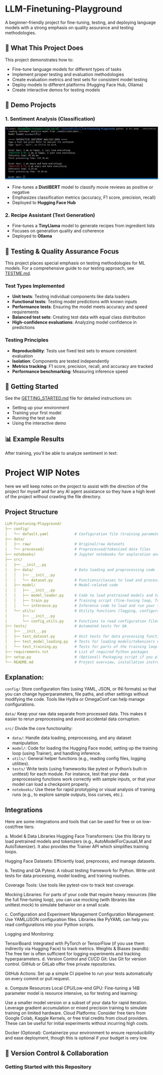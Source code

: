 # LLM-Finetuning-Playground

A beginner-friendly project for fine-tuning, testing, and deploying language models with a strong emphasis on quality assurance and testing methodologies.

## 🎯 What This Project Does

This project demonstrates how to:

- Fine-tune language models for different types of tasks
- Implement proper testing and evaluation methodologies 
- Create evaluation metrics and test sets for consistent model testing
- Deploy models to different platforms (Hugging Face Hub, Ollama)
- Create interactive demos for testing models

## 🤖 Demo Projects

### 1. Sentiment Analysis (Classification)

![Sentiment Analysis Demo](data/img/sentiment-analysis-demo.png)

- Fine-tunes a **DistilBERT** model to classify movie reviews as positive or negative
- Emphasizes classification metrics (accuracy, F1 score, precision, recall)
- Deployed to **Hugging Face Hub**

### 2. Recipe Assistant (Text Generation)

- Fine-tunes a **TinyLlama** model to generate recipes from ingredient lists
- Focuses on generation quality and coherence
- Deployed to **Ollama**

## 🧪 Testing & Quality Assurance Focus

This project places special emphasis on testing methodologies for ML models. For a comprehensive guide to our testing approach, see [TESTME.md](TESTME.md).

### Test Types Implemented

- **Unit tests**: Testing individual components like data loaders
- **Functional tests**: Testing model predictions with known inputs
- **Performance tests**: Ensuring the model meets accuracy and speed requirements
- **Balanced test sets**: Creating test data with equal class distribution
- **High-confidence evaluations**: Analyzing model confidence in predictions

### Testing Principles

- **Reproducibility**: Tests use fixed test sets to ensure consistent evaluation
- **Isolation**: Components are tested independently
- **Metrics tracking**: F1 score, precision, recall, and accuracy are tracked
- **Performance benchmarking**: Measuring inference speed

## 🚀 Getting Started

See the [GETTING_STARTED.md](GETTING_STARTED.md) file for detailed instructions on:

- Setting up your environment
- Training your first model
- Running the test suite
- Using the interactive demo

## 📊 Example Results

After training, you'll be able to analyze sentiment in text:

# Project WIP Notes
here we will keep notes on the project to assist with the direction of the project for myself and for any AI agent assistance so they have a high level of the project without crawling the file directory.

## Project Structure

```yaml
LLM-Finetuning-Playground/
├── config/
│   └── default.yaml            # Configuration file (training parameters, paths, etc.)
├── data/
│   ├── raw/                    # Original/raw datasets
│   └── processed/              # Preprocessed/tokenized data files
├── notebooks/                  # Jupyter notebooks for exploration and quick experiments
├── src/
│   ├── __init__.py
│   ├── data/                   # Data loading and preprocessing code
│   │   ├── __init__.py
│   │   └── dataset.py          # Functions/classes to load and process your dataset
│   ├── model/                  # Model-related code
│   │   ├── __init__.py
│   │   ├── model_loader.py     # Code to load pretrained models and tokenizers
│   │   ├── train.py            # Training script (fine-tuning loop, Trainer setup, etc.)
│   │   └── inference.py        # Inference code to load and run your fine-tuned model
│   └── utils/                  # Utility functions (logging, configuration parsing, etc.)
│       ├── __init__.py
│       └── config_utils.py     # Functions to read configuration files (e.g., YAML parser)
├── tests/                      # Automated tests for QA
│   ├── __init__.py
│   ├── test_dataset.py         # Unit tests for data processing functions
│   ├── test_model_loading.py   # Tests for loading models/tokenizers correctly
│   └── test_training.py        # Tests for parts of the training loop (e.g., with dummy data)
├── requirements.txt            # List of required Python packages
├── setup.py                    # (Optional) Packaging script if you plan to distribute your code
└── README.md                   # Project overview, installation instructions, etc.
```

## Explanation:

`config/`
Store configuration files (using YAML, JSON, or INI formats) so that you can change hyperparameters, file paths, and other settings without modifying the code. Tools like Hydra or OmegaConf can help manage configurations.

`data/`
Keep your raw data separate from processed data. This makes it easier to rerun preprocessing and avoid accidental data corruption.

`src/`
Divide the core functionality:

- `data/`: Handle data loading, preprocessing, and any dataset manipulation.
- `model/`: Code for loading the Hugging Face model, setting up the training loop (using Trainer), and handling inference.
- `utils/`: General helper functions (e.g., reading config files, logging utilities).
- `tests/`
Write tests (using frameworks like pytest or Python’s built-in unittest) for each module. For instance, test that your data preprocessing functions work correctly with sample inputs, or that your model can load a checkpoint properly.
- `notebooks/`
Use these for rapid prototyping or visual analysis of training runs (e.g., to explore sample outputs, loss curves, etc.).

## Integrations
Here are some integrations and tools that can be used for free or on low-cost/free tiers:

a. Model & Data Libraries
Hugging Face Transformers:
Use this library to load pretrained models and tokenizers (e.g., AutoModelForCausalLM and AutoTokenizer). It also provides the Trainer API which simplifies training loops.

Hugging Face Datasets:
Efficiently load, preprocess, and manage datasets.

b. Testing and QA
Pytest:
A robust testing framework for Python. Write unit tests for data processing, model loading, and training routines.

Coverage Tools:
Use tools like pytest-cov to track test coverage.

Mocking Libraries:
For parts of your code that require heavy resources (like the full fine-tuning loop), you can use mocking (with libraries like unittest.mock) to simulate behavior on a small scale.

c. Configuration and Experiment Management
Configuration Management:
Use YAML/JSON configuration files. Libraries like PyYAML can help you read configurations into your Python scripts.

Logging and Monitoring:

TensorBoard: Integrated with PyTorch or TensorFlow (if you use them indirectly via Hugging Face) to track metrics.
Weights & Biases (wandb): The free tier is often sufficient for logging experiments and tracking hyperparameters.
d. Version Control and CI/CD
Git:
Use Git for version control. GitHub or GitLab offer free private repositories.

GitHub Actions:
Set up a simple CI pipeline to run your tests automatically on every commit or pull request.

e. Compute Resources
Local CPU/Low-end GPU:
Fine-tuning a 14B parameter model is resource intensive, so for testing and learning:

Use a smaller model version or a subset of your data for rapid iteration.
Leverage gradient accumulation or mixed precision training to simulate training on limited hardware.
Cloud Platforms:
Consider free tiers from Google Colab, Kaggle Kernels, or free trial credits from cloud providers. These can be useful for initial experiments without incurring high costs.

Docker (Optional):
Containerize your environment to ensure reproducibility and ease deployment, though this is optional if your budget is very low.

## 🔄 Version Control & Collaboration

### Getting Started with this Repository
